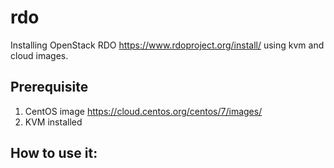 # rdo
Installing OpenStack RDO https://www.rdoproject.org/install/ using kvm and cloud images.
## Prerequisite
1. CentOS image https://cloud.centos.org/centos/7/images/
2. KVM installed

## How to use it:

